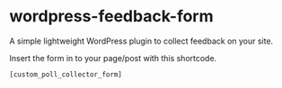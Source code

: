 # wordpress-feedback-form

A simple lightweight WordPress plugin to collect feedback on your site.

Insert the form in to your page/post with this shortcode.

```
[custom_poll_collector_form]
```